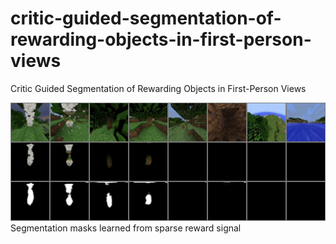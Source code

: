 # critic-guided-segmentation-of-rewarding-objects-in-first-person-views
Critic Guided Segmentation of Rewarding Objects in First-Person Views

![Segmentation masks learned from sparse reward signal image](imgs/results.png)
Segmentation masks learned from sparse reward signal